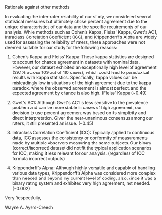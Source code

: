 Rationale against other methods

In evaluating the inter-rater reliability of our study, we considered several statistical measures but ultimately chose percent agreement due to the unique characteristics of our data and the specific requirements of our analysis. While methods such as Cohen’s Kappa, Fleiss' Kappa, Gwet's AC1, Intraclass Correlation Coefficient (ICC), and Krippendorff’s Alpha are widely used for assessing the reliability of raters, these approaches were not deemed suitable for our study for the following reasons: 

1. Cohen’s Kappa and Fleiss' Kappa: These kappa statistics are designed to account for chance agreement in datasets with nominal data. However, our dataset exhibited an exceptionally high level of agreement (99.1% across 109 out of 110 cases), which could lead to paradoxical results with kappa statistics. Specifically, kappa values can be misleadingly low in situations of the high agreement due to the kappa paradox, where the observed agreement is almost perfect, and the expected agreement by chance is also high. (Fleiss' Kappa (~0.49)

2. Gwet's AC1: Although Gwet's AC1 is less sensitive to the prevalence problem and can be more stable in cases of high agreement, our decision to use percent agreement was based on its simplicity and direct interpretation. Given the near-unanimous consensus among our raters, it still presented an issue. (~0.45)

3. Intraclass Correlation Coefficient (ICC): Typically applied to continuous data, ICC assesses the consistency or conformity of measurements made by multiple observers measuring the same subjects. Our binary (correct/incorrect) dataset did not fit the typical application scenarios for ICC, making it less relevant for our analysis. (regardless of ICC formula incorrect outputs)

4. Krippendorff’s Alpha: Although highly versatile and capable of handling various data types, Krippendorff’s Alpha was considered more complex than needed and beyond my current level of coding, also, since it was a binary rating system and exhibited very high agreement, not needed. (~0.002)

Very Respectfully, 

Wayne A. Ayers-Creech
